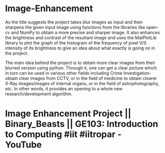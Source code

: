 # Image-Enhancement
As the title suggests the project takes blur images as input and then sharpens the given input image using functions from the libraries like open-cv and NumPy to obtain a more precise and sharper image. It also enhances the brightness and contrast of the resultant image and uses the MatPlotLib library to plot the graph of the histogram of the frequency of pixel V/S intensity of its brightness to give an idea about what exactly is going on in the project.

The main idea behind the project is to obtain more clear images from their blurred version using python. Through it, one can get a clear picture which in turn can be used in various other fields including Crime Investigation- obtain clear images from CCTV, or in the field of medicine to obtain clearer X-Ray images/images of internal organs, or in the field of astrophotography, etc. In other words, it provides an opening to a whole new research/development algorithm.

# Image Enhancement Project || Binary_Beasts || GE103: Introduction to Computing #iit #iitropar - YouTube
